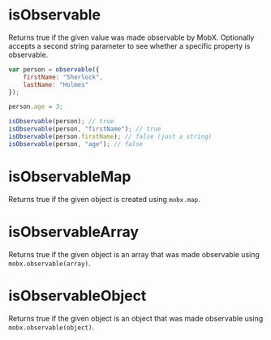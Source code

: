 # isObservable

Returns true if the given value was made observable by MobX.
Optionally accepts a second string parameter to see whether a specific property is observable.

```javascript
var person = observable({
	firstName: "Sherlock",
	lastName: "Holmes"
});

person.age = 3;

isObservable(person); // true
isObservable(person, "firstName"); // true
isObservable(person.firstName); // false (just a string)
isObservable(person, "age"); // false
```

# isObservableMap

Returns true if the given object is created using `mobx.map`.

# isObservableArray

Returns true if the given object is an array that was made observable using `mobx.observable(array)`.

# isObservableObject

Returns true if the given object is an object that was made observable using `mobx.observable(object)`.